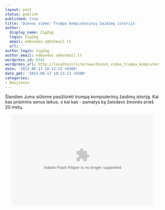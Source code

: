 ```yaml
---
layout: post
status: publish
published: true
title: 'Dienos video: Trumpa kompiuterinių žaidimų istorija'
author:
  display_name: ZigZag
  login: ZigZag
  email: edmundas.v@hotmail.lt
  url: ''
author_login: ZigZag
author_email: edmundas.v@hotmail.lt
wordpress_id: 6542
wordpress_url: http://localhost/site/new/dienos_video_trumpa_kompiuteriniu_zaidimu_istorija/
date: '2012-06-17 10:13:13 +0300'
date_gmt: '2012-06-17 10:13:13 +0300'
categories:
- Naujienos
---
```

<p>
	&Scaron;iandien Jums siūlome pasižiūrėti trumpą kompiuterinių žaidimų istoriją. Kai kas prisimins senus laikus, o kai kas - pamatys ką žaisdavo žmonės prie&scaron; 20 metų.</p>
<p style="text-align: center; ">
	<object alt="A Brief History Of Video Games in http://www.break.com/index/a-brief-history-of-video-games-2332682" classid="clsid:D27CDB6E-AE6D-11cf-96B8-444553540000" height="300" id="2332682" type="application/x-shockwave-flash" width="464"><param name="allowFullScreen" value="true" /><param name="flashvars" value="playerversion=12" /><param name="movie" value="http://embed.break.com/MjMzMjY4Mg==/ai/0/zi/0/ds/2/st/embed" /><param name="allowScriptAccess" value="always" /><embed allowfullscreen="true" allowscriptaccess="always" flashvars="playerversion=12" height="300" src="http://embed.break.com/MjMzMjY4Mg==/ai/0/zi/0/ds/2/st/embed" type="application/x-shockwave-flash" width="464"></embed></object><br />
	<font size="1"><br />
	</font></p>
